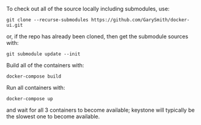 To check out all of the source locally including submodules, use:

```
git clone --recurse-submodules https://github.com/GarySmith/docker-ui.git
```

or, if the repo has already been cloned, then get the submodule sources with:
```
git submodule update --init
```

Build all of the containers with:
```
docker-compose build
```

Run all containers with:
```
docker-compose up
```
and wait for all 3 containers to become available; keystone will typically
be the slowest one to become available.


